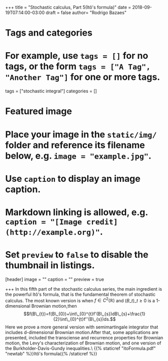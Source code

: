 +++
title = "Stochastic calculus, Part 5(Itô's formula)"
date = 2018-09-19T07:14:00-03:00
draft = false
author= "Rodrigo Bazaes"

# Tags and categories
# For example, use `tags = []` for no tags, or the form `tags = ["A Tag", "Another Tag"]` for one or more tags.
tags = ["stochastic integral"]
categories = []

# Featured image
# Place your image in the `static/img/` folder and reference its filename below, e.g. `image = "example.jpg"`.
# Use `caption` to display an image caption.
#   Markdown linking is allowed, e.g. `caption = "[Image credit](http://example.org)"`.
# Set `preview` to `false` to disable the thumbnail in listings.
[header]
image = ""
caption = ""
preview = true

+++
In this fifth part of the stochastic calculus series, the main ingredient is the powerful Itô's formula, that is the fundamental theorem of stochastic calculus. The most known version is when $f\in C^{2}(\mathbb{R})$ and $(B\_{t})\_{t\geq 0}$ is a 1-dimensional Brownian motion,then $$f(B\_{t})=f(B\_{0})+\int\_{0}^{t}f'(B\_{s})dB\_{s}+\frac{1}{2}\int\_{0}^{t}f''(B\_{s})ds.$$
Here we prove a more general version with semimartingale integrator that includes d-dimensional Brownian motion.After that, some applications are presented, included the transciense and recurrence properties for Brownian motion, the Levy's characterization of Brownian motion, and one version of the  Burkholder-Davis-Gundy inequalities.\\
{{% staticref "itoFormula.pdf" "newtab" %}}Itô's formula{{% /staticref %}}
